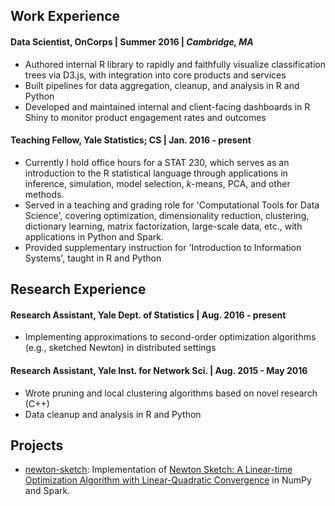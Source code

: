 ## Work Experience
#### **Data Scientist, OnCorps** | Summer 2016 | *Cambridge, MA*

* Authored internal R library to rapidly and faithfully visualize
  classification trees via D3.js, with integration into core products and
  services 
* Built pipelines for data aggregation, cleanup, and analysis in R and
  Python 
* Developed and maintained internal and client-facing dashboards in R Shiny
  to monitor product engagement rates and outcomes 

#### **Teaching Fellow, Yale Statistics; CS** | Jan. 2016 - present
* Currently I hold office hours for a STAT 230, which serves as an introduction
  to the R statistical language through applications in inference, simulation,
  model selection, $k$-means, PCA, and other methods.
* Served in a teaching and grading role for 'Computational Tools for Data
  Science', covering optimization, dimensionality reduction, clustering,
  dictionary learning, matrix factorization, large-scale data, etc., with
  applications in Python and Spark.
* Provided supplementary instruction for 'Introduction to Information Systems',
  taught in R and Python 

## Research Experience
#### **Research Assistant, Yale Dept. of Statistics** | Aug. 2016 - present
* Implementing approximations to second-order optimization algorithms (e.g.,
  sketched Newton) in distributed settings 

#### **Research Assistant, Yale Inst. for Network Sci.** | Aug. 2015 - May 2016
* Wrote pruning and local clustering algorithms based on novel research (C++)
* Data cleanup and analysis in R and Python 

## Projects
* [newton-sketch](https://github.com/huisaddison/newton-sketch): Implementation of [Newton Sketch: A Linear-time Optimization Algorithm with Linear-Quadratic Convergence](https://arxiv.org/abs/1505.02250) in NumPy and Spark.

